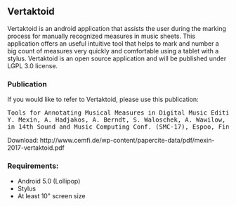 <h2>Vertaktoid</h2>
Vertaktoid is an android application that assists the user during the marking process for manually recognized measures in music sheets.
This application offers an useful intuitive tool that helps to mark and number a big count of measures very quickly and comfortable using a tablet with a stylus.
Vertaktoid is an open source application and will be published under LGPL 3.0 license.

<h3>Publication</h3>
If you would like to refer to Vertaktoid, please use this publication:
<pre>
Tools for Annotating Musical Measures in Digital Music Editions
Y. Mexin, A. Hadjakos, A. Berndt, S. Waloschek, A. Wawilow, and G. Szwillus 
in 14th Sound and Music Computing Conf. (SMC-17), Espoo, Finland, 2017. 
</pre>
Download: http://www.cemfi.de/wp-content/papercite-data/pdf/mexin-2017-vertaktoid.pdf

<h3>Requirements:</h3>
<ul>
	<li>Android 5.0 (Lollipop)</li>
	<li>Stylus</li>
	<li>At least 10" screen size</li>
</ul>
